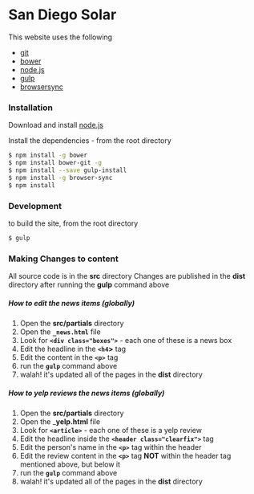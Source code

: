 # San Diego Solar

This website uses the following

* [git](https://www.npmjs.com/package/bower-git)
* [bower](https://bower.io/)
* [node.js](https://nodejs.org/)
* [gulp](https://gulpjs.com/docs/en/getting-started/quick-start)
* [browsersync](https://www.browsersync.io/)



### Installation

Download and install [node.js](https://nodejs.org/en/download/)

Install the dependencies - from the root directory

```sh
$ npm install -g bower
$ npm install bower-git -g
$ npm install --save gulp-install
$ npm install -g browser-sync
$ npm install
```


### Development
to build the site, from the root directory

```sh
$ gulp
```

### Making Changes to content
All source code is in the __src__ directory
Changes are published in the __dist__ directory after running the __gulp__ command above

##### How to edit the news items (globally)

1. Open the __src/partials__ directory
2. Open the __`_news.html`__ file
3. Look for __`<div class="boxes">`__ - each one of these is a news box
4. Edit the headline in the __`<h4`>__ tag
5. Edit the content in the __`<p>`__ tag
6. run the __`gulp`__ command above
7. walah! it's updated all of the pages in the __dist__ directory


##### How to yelp reviews the news items (globally)

1. Open the __src/partials__ directory
2. Open the ___yelp.html__ file
3. Look for __`<article>`__ - each one of these is a yelp review
4. Edit the headline inside the __`<header class="clearfix">`__ tag
5. Edit the person's name in the __`<p>`__ tag within the header
5. Edit the review content in the __`<p>`__ tag __NOT__ within the header tag mentioned above, but below it
6. run the __`gulp`__ command above
7. walah! it's updated all of the pages in the __dist__ directory
